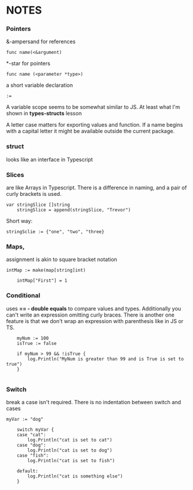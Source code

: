 # NOTES 

### Pointers

&-ampersand for references
```
func name(<&argument)
```

*-star for pointers
```
func name (<parameter *type>)
```

a short variable declaration
```
:= 
```

A variable scope seems to be somewhat similar to JS. At least what I'm shown 
in **types-structs** lesson

A letter case matters for exporting values and function. If a name begins 
with a capital letter it might be available outside the current package.

### struct 

looks like an interface in Typescript

### Slices 

are like Arrays in Typescript. There is a difference in naming, and a 
pair of curly brackets is used.

```
var stringSlice []string
	stringSlice = append(stringSlice, "Trevor")
```

Short way:

`stringSclie := {"one", "two", "three}`

### Maps, 

assignment is akin to square bracket notation

```
intMap := make(map[string]int)
	
	intMap["First"] = 1
```

### Conditional 

uses **== - double equals** to compare values and types. Additionally 
you can't write an expression omitting curly braces. There is another one 
feature is that we don't wrap an expression with parenthesis like in JS or TS.

```
    myNum := 100
	isTrue := false
	
	if myNum > 99 && !isTrue {
		log.Println("MyNum is greater than 99 and is True is set to true")
	}
    
```
### Switch

break a case isn't required. There is no indentation between switch and cases

```
myVar := "dog"
	
	switch myVar {
	case "cat":
		log.Println("cat is set to cat")
	case "dog":
		log.Println("cat is set to dog")
	case "fish":
		log.Println("cat is set to fish")

	default:
		log.Println("cat is something else")
	}
```


